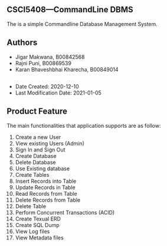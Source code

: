 ## CSCI5408—CommandLine DBMS

The is a simple Commandline Database Management System.

## Authors
* Jigar Makwana, B00842568
* Rajni Puni, B00869539
* Karan Bhaveshbhai Kharecha, B00849014

##
* Date Created: 2020-12-10
* Last Modification Date: 2021-01-05

## Product Feature
The main functionalities that application supports are as follow:
1. Create a new User
2. View existing Users (Admin)
3. Sign In and Sign Out
4. Create Database
5. Delete Database
6. Use Existing database
7. Create Tables
8. Insert Records into Table
9. Update Records in Table
10. Read Records from Table
11. Delete Records from Table
12. Delete Table
13. Perform Concurrent Transactions (ACID)
14. Create Texual ERD
15. Create SQL Dump
16. View Log files
17. View Metadata files
